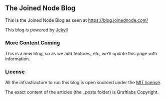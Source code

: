 The Joined Node Blog
-------------------

This is the Joined Node Blog as seen at https://blog.joinednode.com/

This blog is powered by [Jekyll](https://github.com/mojombo/jekyll)

### More Content Coming

This is a new blog, so as we add features, etc, we'll update this page with information.

### License

All the infrastracture to run this blog is open sourced under the [MIT license](http://www.opensource.org/licenses/mit-license.php).

The exact content of the articles (the _posts folder) is Qraftlabs Copyright.
